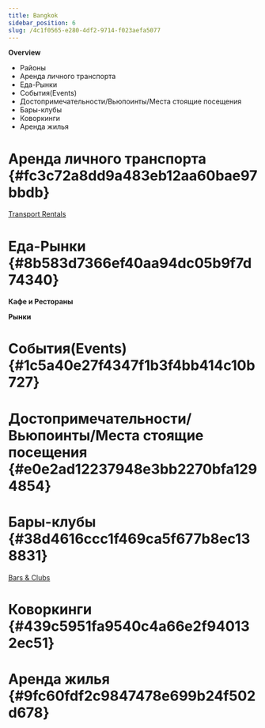 ```yaml
---
title: Bangkok
sidebar_position: 6
slug: /4c1f0565-e280-4df2-9714-f023aefa5077
---
```




**Overview**

- Районы
- Аренда личного транспорта
- Еда-Рынки
- События(Events)
- Достопримечательности/Вьюпоинты/Места стоящие посещения
- Бары-клубы
- Коворкинги
- Аренда жилья

# Аренда личного транспорта {#fc3c72a8dd9a483eb12aa60bae97bbdb}


[Transport Rentals](725d9d1b-0a5a-45b8-a854-878e0b1b1850)


# Еда-Рынки {#8b583d7366ef40aa94dc05b9f7d74340}


**Кафе и Рестораны**


**Рынки**


# События(Events) {#1c5a40e27f4347f1b3f4bb414c10b727}


# Достопримечательности/Вьюпоинты/Места стоящие посещения {#e0e2ad12237948e3bb2270bfa1294854}


# Бары-клубы {#38d4616ccc1f469ca5f677b8ec138831}


[Bars & Clubs](e8f762dd-adfc-4e40-aeb5-a9701ab15ad6)


# Коворкинги {#439c5951fa9540c4a66e2f940132ec51}


# Аренда жилья {#9fc60fdf2c9847478e699b24f502d678}

